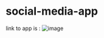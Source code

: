 # social-media-app

link to app is :
![image](https://github.com/pranavisingh8/social-media-app/assets/138822333/5c78bd67-8470-449f-ae14-ab8cf4c880e7)
